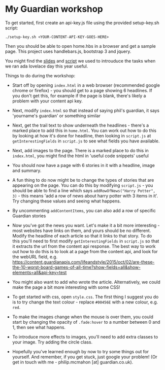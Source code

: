 # My Guardian workshop

To get started, first create an api-key.js file using the provided setup-key.sh script:

`./setup-key.sh <YOUR-CONTENT-API-KEY-GOES-HERE>`

 Then you should be able to open home.hbs in a browser and get a sample page. This project uses handlebars.js, bootstrap 3 and jquery.

You might find the [slides](https://docs.google.com/presentation/d/1esH3pREGDiS3xLx8xm_J4n8zcXloLTg-HWBwvhxLSLc/edit#slide=id.g179782eb9d_1_8) and [script](https://docs.google.com/document/d/1HyrYoc9qoLna6t6dQIsWrNmYZWq8_rl7ZN3IMeVSu9Y/edit) we used to introuduce the tasks when we ran ada lovelace day this year useful. 

Things to do during the workshop:
 - Start off by opening `index.html` in a web browser (recommended google chrome or firefox) - you should get to a page showing 6 headlines. If you don't get this, for example if the page is blank, there's likely a problem with your content api key.
 - Next, modify `index.html` so that instead of saying phil's guardian, it says 'yourname's guardian' or something similar
 - Next, get the trail text to show underneath the headlines - there's a marked place to add this in `home.html`. You can work out how to do this by looking at how it's done for headline, then looking in `script.js` at `getInterestingFields` in `script.js` to see what fields you have available.
 - Next, add images to the page. There is a marked place to do this in `index.html`, you might find the html in 'useful code snippets' useful
- You should now have a page with 6 stories in it with a headline, image and summary.

 - A fun thing to do now might be to change the types of stories that are appearing on the page. You can do this by modifying `script.js` - you should be able to find a line which says `addRowOfNews("Harry Potter", 3)` - this means 'add a row of news about harry potter with 3 items in it'. Try changing these values and seeing what happens.
 
 - By uncommenting `addContentItems`, you can also add a row of specific Guardian stories

 - Now you've got the news you want. Let's make it a bit more interesting - most websites have links on them, and yours should be no different. Modify the headline of each article so that it links to that story. To do this you'll need to first modify `getInterestingFields` in `script.js` so that it extracts the url from the content api response. The best way to work out how to do this is to look at a page from the content api, and look for the webURL field, e.g. https://content.guardianapis.com/lifeandstyle/2015/oct/02/are-these-the-10-worst-board-games-of-all-time?show-fields=all&show-elements=all&api-key=test

- You might also want to add who wrote the article. Alternatively, we could make the page a bit more interesting with some CSS!

 - To get started with css, open `style.css`. The first thing I suggest you do is to try change the text colour  - replace `#00456E` with a new colour, e.g. `red`.
 - To make the images change when the mouse is over them, you could start by changing the opacity of `.fade:hover` to a number between 0 and 1, then see what happens.
 - To introduce more effects to images, you'll need to add extra classes to your image. Try adding the circle class.

 - Hopefully you've learned enough by now to try some things out for yourself. And remember, if you get stuck, just google your problem! (Or get in touch with me - philip.mcmahon [at] guardian.co.uk).
